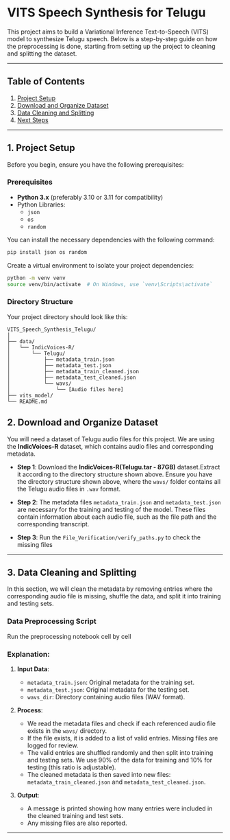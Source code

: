 
# VITS Speech Synthesis for Telugu

This project aims to build a Variational Inference Text-to-Speech (VITS) model to synthesize Telugu speech. Below is a step-by-step guide on how the preprocessing is done, starting from setting up the project to cleaning and splitting the dataset.

---

## Table of Contents

1. [Project Setup](#project-setup)
2. [Download and Organize Dataset](#download-and-organize-dataset)
3. [Data Cleaning and Splitting](#data-cleaning-and-splitting)
4. [Next Steps](#next-steps)

---

## 1. Project Setup

Before you begin, ensure you have the following prerequisites:

### Prerequisites
- **Python 3.x** (preferably 3.10 or 3.11 for compatibility)
- Python Libraries:
  - `json`
  - `os`
  - `random`

You can install the necessary dependencies with the following command:
```bash
pip install json os random
```

Create a virtual environment to isolate your project dependencies:
```bash
python -m venv venv
source venv/bin/activate  # On Windows, use `venv\Scripts\activate`
```

### Directory Structure

Your project directory should look like this:

```
VITS_Speech_Synthesis_Telugu/
│
├── data/
│   └── IndicVoices-R/
│       └── Telugu/
│           ├── metadata_train.json
│           ├── metadata_test.json
│           ├── metadata_train_cleaned.json
│           ├── metadata_test_cleaned.json
│           └── wavs/
│               └── [Audio files here]
├── vits_model/
└── README.md
```

## 2. Download and Organize Dataset

You will need a dataset of Telugu audio files for this project. We are using the **IndicVoices-R** dataset, which contains audio files and corresponding metadata.

- **Step 1**: Download the **IndicVoices-R(Telugu.tar - 87GB)** dataset.Extract it according to the directory structure shown above. Ensure you have the directory structure shown above, where the `wavs/` folder contains all the Telugu audio files in `.wav` format.

- **Step 2**: The metadata files `metadata_train.json` and `metadata_test.json` are necessary for the training and testing of the model. These files contain information about each audio file, such as the file path and the corresponding transcript.
- **Step 3**: Run the `File_Verification/verify_paths.py` to check the missing files 

---

## 3. Data Cleaning and Splitting

In this section, we will clean the metadata by removing entries where the corresponding audio file is missing, shuffle the data, and split it into training and testing sets.

### Data Preprocessing Script

Run the preprocessing notebook cell by cell 

### Explanation:

1. **Input Data**: 
   - `metadata_train.json`: Original metadata for the training set.
   - `metadata_test.json`: Original metadata for the testing set.
   - `wavs_dir`: Directory containing audio files (WAV format).

2. **Process**:
   - We read the metadata files and check if each referenced audio file exists in the `wavs/` directory.
   - If the file exists, it is added to a list of valid entries. Missing files are logged for review.
   - The valid entries are shuffled randomly and then split into training and testing sets. We use 90% of the data for training and 10% for testing (this ratio is adjustable).
   - The cleaned metadata is then saved into new files: `metadata_train_cleaned.json` and `metadata_test_cleaned.json`.

3. **Output**:
   - A message is printed showing how many entries were included in the cleaned training and test sets.
   - Any missing files are also reported.

---

